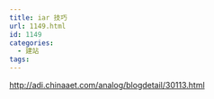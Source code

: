 ```yaml
---
title: iar 技巧
url: 1149.html
id: 1149
categories:
  - 建站
tags:
---
```


http://adi.chinaaet.com/analog/blogdetail/30113.html